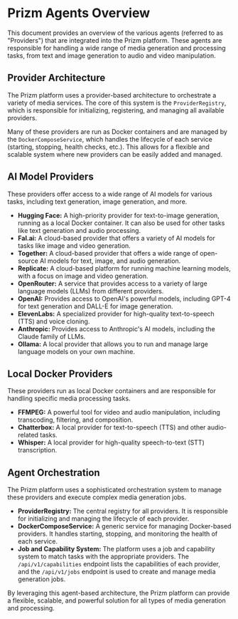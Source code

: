 # Prizm Agents Overview

This document provides an overview of the various agents (referred to as "Providers") that are integrated into the Prizm platform. These agents are responsible for handling a wide range of media generation and processing tasks, from text and image generation to audio and video manipulation.

## Provider Architecture

The Prizm platform uses a provider-based architecture to orchestrate a variety of media services. The core of this system is the `ProviderRegistry`, which is responsible for initializing, registering, and managing all available providers.

Many of these providers are run as Docker containers and are managed by the `DockerComposeService`, which handles the lifecycle of each service (starting, stopping, health checks, etc.). This allows for a flexible and scalable system where new providers can be easily added and managed.

## AI Model Providers

These providers offer access to a wide range of AI models for various tasks, including text generation, image generation, and more.

*   **Hugging Face:** A high-priority provider for text-to-image generation, running as a local Docker container. It can also be used for other tasks like text generation and audio processing.
*   **Fal.ai:** A cloud-based provider that offers a variety of AI models for tasks like image and video generation.
*   **Together:** A cloud-based provider that offers a wide range of open-source AI models for text, image, and audio generation.
*   **Replicate:** A cloud-based platform for running machine learning models, with a focus on image and video generation.
*   **OpenRouter:** A service that provides access to a variety of large language models (LLMs) from different providers.
*   **OpenAI:** Provides access to OpenAI's powerful models, including GPT-4 for text generation and DALL-E for image generation.
*   **ElevenLabs:** A specialized provider for high-quality text-to-speech (TTS) and voice cloning.
*   **Anthropic:** Provides access to Anthropic's AI models, including the Claude family of LLMs.
*   **Ollama:** A local provider that allows you to run and manage large language models on your own machine.

## Local Docker Providers

These providers run as local Docker containers and are responsible for handling specific media processing tasks.

*   **FFMPEG:** A powerful tool for video and audio manipulation, including transcoding, filtering, and composition.
*   **Chatterbox:** A local provider for text-to-speech (TTS) and other audio-related tasks.
*   **Whisper:** A local provider for high-quality speech-to-text (STT) transcription.

## Agent Orchestration

The Prizm platform uses a sophisticated orchestration system to manage these providers and execute complex media generation jobs.

*   **ProviderRegistry:** The central registry for all providers. It is responsible for initializing and managing the lifecycle of each provider.
*   **DockerComposeService:** A generic service for managing Docker-based providers. It handles starting, stopping, and monitoring the health of each service.
*   **Job and Capability System:** The platform uses a job and capability system to match tasks with the appropriate providers. The `/api/v1/capabilities` endpoint lists the capabilities of each provider, and the `/api/v1/jobs` endpoint is used to create and manage media generation jobs.

By leveraging this agent-based architecture, the Prizm platform can provide a flexible, scalable, and powerful solution for all types of media generation and processing.
